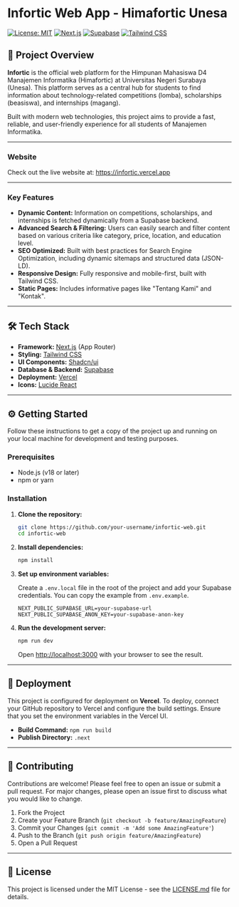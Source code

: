 # Infortic Web App - Himafortic Unesa

[![License: MIT](https://img.shields.io/badge/License-MIT-blue.svg)](https://opensource.org/licenses/MIT)
[![Next.js](https://img.shields.io/badge/Next.js-14.x-black?logo=next.js)](https://nextjs.org/)
[![Supabase](https://img.shields.io/badge/Supabase-green?logo=supabase)](https://supabase.io/)
[![Tailwind CSS](https://img.shields.io/badge/Tailwind_CSS-3.x-blue?logo=tailwind-css)](https://tailwindcss.com/)

## 🚀 Project Overview

**Infortic** is the official web platform for the Himpunan Mahasiswa D4 Manajemen Informatika (Himafortic) at Universitas Negeri Surabaya (Unesa). This platform serves as a central hub for students to find information about technology-related competitions (lomba), scholarships (beasiswa), and internships (magang).

Built with modern web technologies, this project aims to provide a fast, reliable, and user-friendly experience for all students of Manajemen Informatika.

---

### Website

Check out the live website at:
https://infortic.vercel.app

---

### Key Features

- **Dynamic Content:** Information on competitions, scholarships, and internships is fetched dynamically from a Supabase backend.
- **Advanced Search & Filtering:** Users can easily search and filter content based on various criteria like category, price, location, and education level.
- **SEO Optimized:** Built with best practices for Search Engine Optimization, including dynamic sitemaps and structured data (JSON-LD).
- **Responsive Design:** Fully responsive and mobile-first, built with Tailwind CSS.
- **Static Pages:** Includes informative pages like "Tentang Kami" and "Kontak".

---

## 🛠️ Tech Stack

- **Framework:** [Next.js](https://nextjs.org/) (App Router)
- **Styling:** [Tailwind CSS](https://tailwindcss.com/)
- **UI Components:** [Shadcn/ui](https://ui.shadcn.com/)
- **Database & Backend:** [Supabase](https://supabase.io/)
- **Deployment:** [Vercel](https://vercel.com/)
- **Icons:** [Lucide React](https://lucide.dev/)

---

## ⚙️ Getting Started

Follow these instructions to get a copy of the project up and running on your local machine for development and testing purposes.

### Prerequisites

- Node.js (v18 or later)
- npm or yarn

### Installation

1.  **Clone the repository:**

    ```bash
    git clone https://github.com/your-username/infortic-web.git
    cd infortic-web
    ```

2.  **Install dependencies:**

    ```bash
    npm install
    ```

3.  **Set up environment variables:**

    Create a `.env.local` file in the root of the project and add your Supabase credentials. You can copy the example from `.env.example`.

    ```env
    NEXT_PUBLIC_SUPABASE_URL=your-supabase-url
    NEXT_PUBLIC_SUPABASE_ANON_KEY=your-supabase-anon-key
    ```

4.  **Run the development server:**

    ```bash
    npm run dev
    ```

    Open [http://localhost:3000](http://localhost:3000) with your browser to see the result.

---

## 🚀 Deployment

This project is configured for deployment on **Vercel**. To deploy, connect your GitHub repository to Vercel and configure the build settings. Ensure that you set the environment variables in the Vercel UI.

- **Build Command:** `npm run build`
- **Publish Directory:** `.next`

---

## 🤝 Contributing

Contributions are welcome! Please feel free to open an issue or submit a pull request. For major changes, please open an issue first to discuss what you would like to change.

1.  Fork the Project
2.  Create your Feature Branch (`git checkout -b feature/AmazingFeature`)
3.  Commit your Changes (`git commit -m 'Add some AmazingFeature'`)
4.  Push to the Branch (`git push origin feature/AmazingFeature`)
5.  Open a Pull Request

---

## 📄 License

This project is licensed under the MIT License - see the [LICENSE.md](LICENSE.md) file for details.
